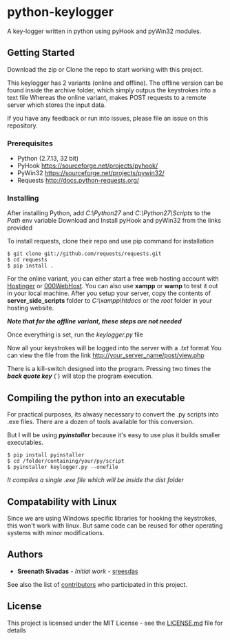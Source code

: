 # python-keylogger
A key-logger written in python using pyHook and pyWin32 modules.


## Getting Started

Download the zip or Clone the repo to start working with this project. 

This keylogger has 2 variants (online and offline).
The offline version can be found inside the archive folder, which simply outpus the keystrokes into a text file
Whereas the online variant, makes POST requests to a remote server which stores the input data.

If you have any feedback or run into issues, please file an issue on this repository.

### Prerequisites

* Python (2.7.13, 32 bit)
* PyHook <https://sourceforge.net/projects/pyhook/>
* PyWin32 <https://sourceforge.net/projects/pywin32/>
* Requests <http://docs.python-requests.org/>


### Installing

After installing Python, add _C:\Python27_ and _C:\Python27\Scripts_ to the _Path_ env variable
Download and Install pyHook and pyWin32 from the links provided

To install requests, clone their repo and use pip command for installation

```
$ git clone git://github.com/requests/requests.git
$ cd requests
$ pip install .
```

For the online variant, you can either start a free web hosting account with [Hostinger](https://www.hostinger.in/) or [000WebHost](https://in.000webhost.com/cpanel-login/).
You can also use **xampp** or **wamp** to test it out in your local machine.
After you setup your server, copy the contents of **server_side_scripts** folder to _C:\xampp\htdocs_ or the _root_ folder in your hosting website.

___Note that for the offline variant, these steps are not needed___

Once everything is set, run the _keylogger.py_ file

Now all your keystrokes will be logged into the server with a _<ipaddr>.txt_ format
You can view the file from the link <http://your_server_name/post/view.php>

There is a kill-switch designed into the program. Pressing two times the ___back quote key___ (`) will stop the program execution.

## Compiling the python into an executable

For practical purposes, its alwasy necessary to convert the .py scripts into .exe files.
There are a dozen of tools available for this conversion.

But I will be using ___pyinstaller___ because it's easy to use plus it builds smaller executables.

```
$ pip install pyinstaller
$ cd /folder/containing/your/py/script
$ pyinstaller keylogger.py --onefile
```
_It compiles a single .exe file which will be inside the dist folder_

## Compatability with Linux

Since we are using Windows specific libraries for hooking the keystrokes, this won't work 
with linux. But same code can be reused for other operating systems with minor modifications.


## Authors

* **Sreenath Sivadas** - *Initial work* - [sreesdas](https://github.com/sreesdas)

See also the list of [contributors](https://github.com/sreesdas/project/contributors) who participated in this project.

## License

This project is licensed under the MIT License - see the [LICENSE.md](LICENSE.md) file for details

